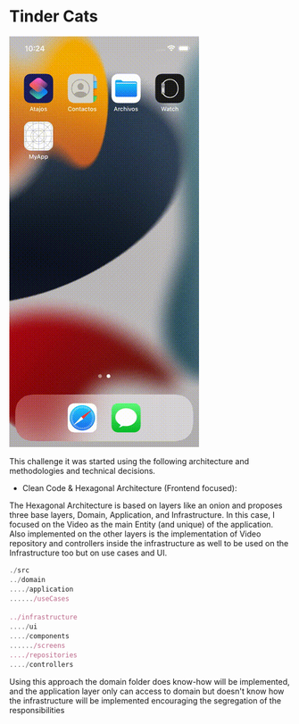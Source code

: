 # Tinder Cats
![Alt Text](tinder.gif)


This challenge it was started using the following architecture and methodologies and technical decisions.

- Clean Code & Hexagonal Architecture (Frontend focused):

The Hexagonal Architecture is based on layers like an onion and proposes three base layers, Domain, Application, and Infrastructure. In this case, I focused on the Video as the main Entity (and unique) of the application. Also implemented on the other layers is the implementation of Video repository and controllers inside the infrastructure as well to be used on the Infrastructure too but on use cases and UI.

```javascript
./src
../domain
..../application
....../useCases

../infrastructure
..../ui
..../components
....../screens
..../repositories
..../controllers

```



Using this approach the domain folder does know-how will be implemented, and the application layer only can access to domain but doesn't know how the infrastructure will be implemented encouraging the segregation of the responsibilities

